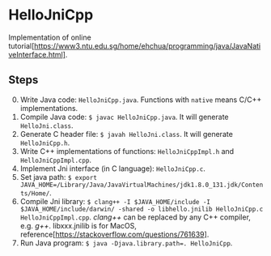 # HelloJniCpp
Implementation of online tutorial[https://www3.ntu.edu.sg/home/ehchua/programming/java/JavaNativeInterface.html].

## Steps
0. Write Java code: `HelloJniCpp.java`. Functions with `native` means C/C++ implementations.
0. Compile Java code: `$ javac HelloJniCpp.java`.  It will generate `HelloJni.class`.
0. Generate C header file: `$ javah HelloJni.class`.  It will generate `HelloJniCpp.h`.
0. Write C++ implementations of functions: `HelloJniCppImpl.h` and `HelloJniCppImpl.cpp`.
0. Implement Jni interface (in C language): `HelloJniCpp.c`.
0. Set java path: `$ export JAVA_HOME=/Library/Java/JavaVirtualMachines/jdk1.8.0_131.jdk/Contents/Home/`.
0. Compile Jni library: `$ clang++ -I $JAVA_HOME/include -I $JAVA_HOME/include/darwin/ -shared -o libhello.jnilib HelloJniCpp.c HelloJniCppImpl.cpp`.  _clang++_ can be replaced by any C++ compiler, e.g. _g++_.  libxxx.jnilib is for MacOS, reference[https://stackoverflow.com/questions/761639].
0. Run Java program: `$ java -Djava.library.path=. HelloJniCpp`.
